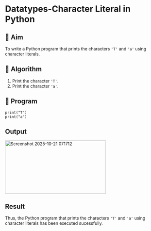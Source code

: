 # Datatypes-Character Literal in Python

## 🎯 Aim
To write a Python program that prints the characters `'T'` and `'a'` using character literals.

## 🧠 Algorithm
1. Print the character `'T'`.
2. Print the character `'a'`.

## 🧾 Program
```
print("T")
print("a")
```


## Output
<img width="332" height="175" alt="Screenshot 2025-10-21 071712" src="https://github.com/user-attachments/assets/8ad9e0cc-0ea0-48d2-abf6-79ad74dd4d1c" />


## Result
Thus, the Python program that prints the characters `'T'` and `'a'` using character literals has been executed sucessfully.
